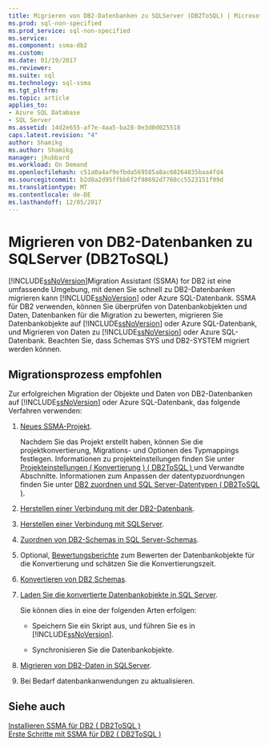 ```yaml
---
title: Migrieren von DB2-Datenbanken zu SQLServer (DB2ToSQL) | Microsoft Docs
ms.prod: sql-non-specified
ms.prod_service: sql-non-specified
ms.service: 
ms.component: ssma-db2
ms.custom: 
ms.date: 01/19/2017
ms.reviewer: 
ms.suite: sql
ms.technology: sql-ssma
ms.tgt_pltfrm: 
ms.topic: article
applies_to:
- Azure SQL Database
- SQL Server
ms.assetid: 14d2e655-af7e-4aa5-ba28-0e3d0d025518
caps.latest.revision: "4"
author: Shamikg
ms.author: Shamikg
manager: jhubbard
ms.workload: On Demand
ms.openlocfilehash: c51a0a4af9efbda569585a8ac60264035baa4fd4
ms.sourcegitcommit: b2d8a2d95ffbb6f2f98692d7760cc5523151f99d
ms.translationtype: MT
ms.contentlocale: de-DE
ms.lasthandoff: 12/05/2017
---
```

# <a name="migrating-db2-databases-to-sql-server-db2tosql"></a>Migrieren von DB2-Datenbanken zu SQLServer (DB2ToSQL)
[!INCLUDE[ssNoVersion](../../includes/ssnoversion_md.md)]Migration Assistant (SSMA) for DB2 ist eine umfassende Umgebung, mit denen Sie schnell zu DB2-Datenbanken migrieren kann [!INCLUDE[ssNoVersion](../../includes/ssnoversion_md.md)] oder Azure SQL-Datenbank. SSMA für DB2 verwenden, können Sie überprüfen von Datenbankobjekten und Daten, Datenbanken für die Migration zu bewerten, migrieren Sie Datenbankobjekte auf [!INCLUDE[ssNoVersion](../../includes/ssnoversion_md.md)] oder Azure SQL-Datenbank, und Migrieren von Daten zu [!INCLUDE[ssNoVersion](../../includes/ssnoversion_md.md)] oder Azure SQL-Datenbank. Beachten Sie, dass Schemas SYS und DB2-SYSTEM migriert werden können.  
  
## <a name="recommended-migration-process"></a>Migrationsprozess empfohlen  
Zur erfolgreichen Migration der Objekte und Daten von DB2-Datenbanken auf [!INCLUDE[ssNoVersion](../../includes/ssnoversion_md.md)] oder Azure SQL-Datenbank, das folgende Verfahren verwenden:  
  
1.  [Neues SSMA-Projekt](http://msdn.microsoft.com/en-us/66437b45-4686-4fc7-a91b-ebde45e0f1b0).  
  
    Nachdem Sie das Projekt erstellt haben, können Sie die projektkonvertierung, Migrations- und Optionen des Typmappings festlegen. Informationen zu projekteinstellungen finden Sie unter [Projekteinstellungen &#40; Konvertierung &#41; &#40; DB2ToSQL &#41; ](../../ssma/db2/project-settings-conversion-db2tosql.md) und Verwandte Abschnitte. Informationen zum Anpassen der datentypzuordnungen finden Sie unter [DB2 zuordnen und SQL Server-Datentypen &#40; DB2ToSQL &#41;](../../ssma/db2/mapping-db2-and-sql-server-data-types-db2tosql.md).  
  
2.  [Herstellen einer Verbindung mit der DB2-Datenbank](http://msdn.microsoft.com/en-us/5eb5801d-f0c3-4127-97c0-0b1ef49f4844).  
  
3.  [Herstellen einer Verbindung mit SQLServer](http://msdn.microsoft.com/en-us/b59803cb-3cc6-41cc-8553-faf90851410e).  
  
4.  [Zuordnen von DB2-Schemas in SQL Server-Schemas](http://msdn.microsoft.com/en-us/05ff7bd4-e60b-4f48-a893-bc2346aa9a8a).  
  
5.  Optional, [Bewertungsberichte](http://msdn.microsoft.com/en-us/9e13eba0-e3cf-4205-974f-c00f982061de) zum Bewerten der Datenbankobjekte für die Konvertierung und schätzen Sie die Konvertierungszeit.  
  
6.  [Konvertieren von DB2 Schemas](http://msdn.microsoft.com/en-us/7947efc3-ca86-4ec5-87ce-7603059c75a0).  
  
7.  [Laden Sie die konvertierte Datenbankobjekte in SQL Server](http://msdn.microsoft.com/en-us/f4ea1ced-9f9f-4a9d-88ab-81dbab64adc3).  
  
    Sie können dies in eine der folgenden Arten erfolgen:  
  
    -   Speichern Sie ein Skript aus, und führen Sie es in [!INCLUDE[ssNoVersion](../../includes/ssnoversion_md.md)].  
  
    -   Synchronisieren Sie die Datenbankobjekte.  
  
8.  [Migrieren von DB2-Daten in SQLServer](http://msdn.microsoft.com/en-us/86cbd39f-6dac-409a-9ce1-7dd54403f84b).  
  
9. Bei Bedarf datenbankanwendungen zu aktualisieren.  
  
## <a name="see-also"></a>Siehe auch  
[Installieren SSMA für DB2 &#40; DB2ToSQL &#41;](../../ssma/db2/installing-ssma-for-db2-db2tosql.md)  
[Erste Schritte mit SSMA für DB2 &#40; DB2ToSQL &#41;](../../ssma/db2/getting-started-with-ssma-for-db2-db2tosql.md)  
  
